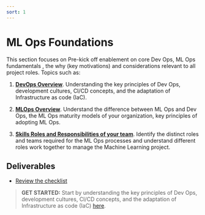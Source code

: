 ```yaml
---
sort: 1
---
```

# ML Ops Foundations

This section focuses on Pre-kick off enablement on core Dev Ops, ML Ops fundamentals , the why (key motivations) and considerations relevant to all project roles. Topics such as:

1. [**DevOps Overview**](0-DevOpsOverview/README.md). Understanding the key principles of Dev Ops, development cultures, CI/CD concepts, and the adaptation of Infrastructure as code (IaC).
   
2. [**MLOps Overview**](1-MLOpsOverview/README.md). Understand the difference between ML Ops and Dev Ops, the ML Ops maturity models of your organization, key principles of adopting ML Ops.
   
3. [**Skills Roles and Responsibilities of your team**](2-SkillsRolesAndResponsibilities/README.md). Identify the distinct roles and teams required for the ML Ops processes and understand different roles work together to manage the Machine Learning project.

## Deliverables
* [Review the checklist](checklist.md)

> **GET STARTED:** 
> Start by understanding the key principles of Dev Ops, development cultures, CI/CD concepts, and the adaptation of Infrastructure as code (IaC) [here](0-DevOpsOverview/README.md).
